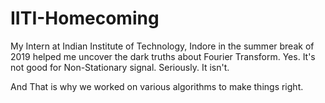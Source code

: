 # IITI-Homecoming
My Intern at Indian Institute of Technology, Indore in the summer break of 2019 helped me uncover the dark truths about Fourier Transform.
Yes. It's not good for Non-Stationary signal. Seriously. It isn't.

And That is why we worked on various algorithms to make things right. 
